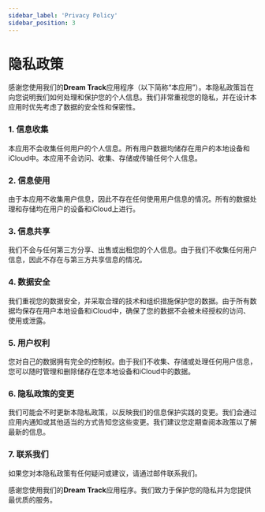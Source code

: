 ```yaml
---
sidebar_label: 'Privacy Policy'
sidebar_position: 3
---
```


# 隐私政策

感谢您使用我们的**Dream Track**应用程序（以下简称“本应用”）。本隐私政策旨在向您说明我们如何处理和保护您的个人信息。我们非常重视您的隐私，并在设计本应用时优先考虑了数据的安全性和保密性。

### 1. 信息收集
本应用不会收集任何用户的个人信息。所有用户数据均储存在用户的本地设备和iCloud中。本应用不会访问、收集、存储或传输任何个人信息。

### 2. 信息使用
由于本应用不收集用户信息，因此不存在任何使用用户信息的情况。所有的数据处理和存储均在用户的设备和iCloud上进行。

### 3. 信息共享
我们不会与任何第三方分享、出售或出租您的个人信息。由于我们不收集任何用户信息，因此不存在与第三方共享信息的情况。

### 4. 数据安全
我们重视您的数据安全，并采取合理的技术和组织措施保护您的数据。由于所有数据均保存在用户本地设备和iCloud中，确保了您的数据不会被未经授权的访问、使用或泄露。

### 5. 用户权利
您对自己的数据拥有完全的控制权。由于我们不收集、存储或处理任何用户信息，您可以随时管理和删除储存在您本地设备和iCloud中的数据。

### 6. 隐私政策的变更
我们可能会不时更新本隐私政策，以反映我们的信息保护实践的变更。我们会通过应用内通知或其他适当的方式告知您这些变更。我们建议您定期查阅本政策以了解最新的信息。

### 7. 联系我们
如果您对本隐私政策有任何疑问或建议，请通过邮件联系我们。

感谢您使用我们的**Dream Track**应用程序。我们致力于保护您的隐私并为您提供最优质的服务。
